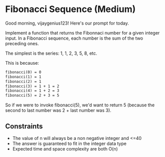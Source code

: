 # Fibonacci Sequence (Medium)
Good morning, vijaygenius123! Here's our prompt for today.

Implement a function that returns the Fibonnaci number for a given integer input. In a Fibonacci sequence, each number is the sum of the two preceding ones.

The simplest is the series: 1, 1, 2, 3, 5, 8, etc.

This is because:

```txt
fibonacci(0) = 0
fibonacci(1) = 1
fibonacci(2) = 1
fibonacci(3) = 1 + 1 = 2
fibonacci(4) = 1 + 2 = 3
fibonacci(5) = 2 + 3 = 5
```
So if we were to invoke fibonacci(5), we'd want to return 5 (because the second to last number was 2 + last number was 3).

## Constraints
- The value of n will always be a non negative integer and <=40
- The answer is guaranteed to fit in the integer data type
- Expected time and space complexity are both O(n)
